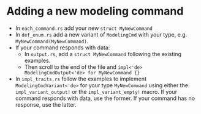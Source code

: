# Adding a new modeling command

 - In `each_command.rs` add your new `struct MyNewCommand`
 - In `def_enum.rs` add a new variant of `ModelingCmd` with your type, e.g. `MyNewCommand(MyNewCommand)`.
 - If your command responds with data:
   - In `output.rs`, add a `struct MyNewCommand` following the existing examples.
   - Then scroll to the end of the file and `impl<'de> ModelingCmdOutput<'de> for MyNewCommand {}`
 - In `impl_traits.rs` follow the examples to implement `ModelingCmdVariant<'de>` for your type `MyNewCommand` using either the `impl_variant_output!` or the `impl_variant_empty!` macro. If your command responds with data, use the former. If your command has no response, use the latter.